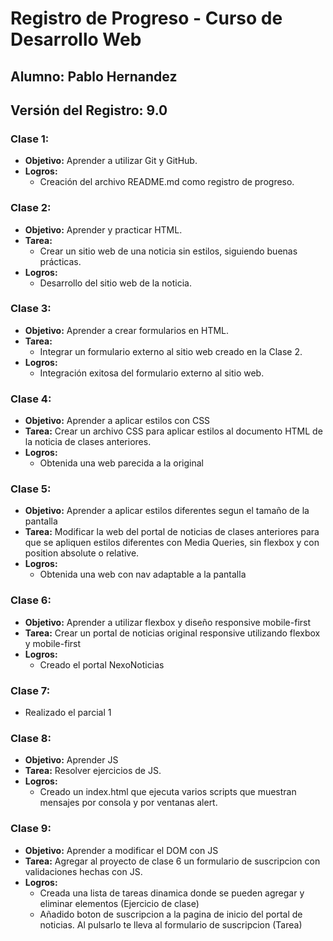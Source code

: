 # Registro de Progreso - Curso de Desarrollo Web

## Alumno: Pablo Hernandez
## Versión del Registro: 9.0

### Clase 1:
- **Objetivo:** Aprender a utilizar Git y GitHub.
- **Logros:**
    - Creación del archivo README.md como registro de progreso.

### Clase 2:
- **Objetivo:** Aprender y practicar HTML.
- **Tarea:**
    - Crear un sitio web de una noticia sin estilos, siguiendo buenas prácticas.
- **Logros:**
    - Desarrollo del sitio web de la noticia.

### Clase 3:
- **Objetivo:** Aprender a crear formularios en HTML.
- **Tarea:**
    - Integrar un formulario externo al sitio web creado en la Clase 2.
- **Logros:**
    - Integración exitosa del formulario externo al sitio web.

### Clase 4:
- **Objetivo:** Aprender a aplicar estilos con CSS
- **Tarea:** Crear un archivo CSS para aplicar estilos al documento HTML de la noticia de clases anteriores.
- **Logros:**
    - Obtenida una web parecida a la original

### Clase 5:
- **Objetivo:** Aprender a aplicar estilos diferentes segun el tamaño de la pantalla
- **Tarea:** Modificar la web del portal de noticias de clases anteriores para que se apliquen estilos diferentes con Media Queries, sin flexbox y con position absolute o relative.
- **Logros:**
    - Obtenida una web con nav adaptable a la pantalla

### Clase 6:
- **Objetivo:** Aprender a utilizar flexbox y diseño responsive mobile-first
- **Tarea:** Crear un portal de noticias original responsive utilizando flexbox y mobile-first
- **Logros:**
    - Creado el portal NexoNoticias

### Clase 7:
- Realizado el parcial 1

### Clase 8:
- **Objetivo:** Aprender JS
- **Tarea:** Resolver ejercicios de JS.
- **Logros:**
    - Creado un index.html que ejecuta varios scripts que muestran mensajes por consola y por ventanas alert.

### Clase 9:
- **Objetivo:** Aprender a modificar el DOM con JS
- **Tarea:** Agregar al proyecto de clase 6 un formulario de suscripcion con validaciones hechas con JS.
- **Logros:**
    - Creada una lista de tareas dinamica donde se pueden agregar y eliminar elementos (Ejercicio de clase)
    - Añadido boton de suscripcion a la pagina de inicio del portal de noticias. Al pulsarlo te lleva al formulario de suscripcion (Tarea)